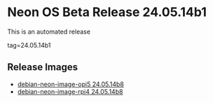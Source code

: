 # Neon OS Beta Release 24.05.14b1
This is an automated release

tag=24.05.14b1

## Release Images
- [debian-neon-image-opi5 24.05.14b8](https://2222.us/app/files/neon_images/core/opi5/dev/debian-neon-image-opi5_2024-05-14_13_55.img.xz)
- [debian-neon-image-rpi4 24.05.14b8](https://2222.us/app/files/neon_images/core/rpi4/dev/debian-neon-image-rpi4_2024-05-14_13_55.img.xz)
